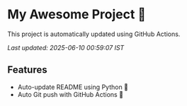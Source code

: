 # My Awesome Project 🚀

This project is automatically updated using GitHub Actions.

_Last updated: 2025-06-10 00:59:07 IST_

## Features
- Auto-update README using Python 🐍
- Auto Git push with GitHub Actions 🤖
